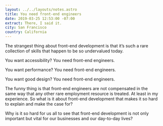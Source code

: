 ```yaml
---
layout: ../../layouts/notes.astro
title: You need front-end engineers
date: 2019-03-25 12:53:00 -07:00
extract: There, I said it.
city: San Francisco
country: California
---
```


The strangest thing about front-end development is that it’s such a rare collection of skills that happen to be so undervalued today.

You want accessibility? You need front-end engineers.

You want performance? You need front-end engineers.

You want good design? You need front-end engineers.

The funny thing is that front-end engineers are not compensated in the same way that any other rare employment resource is treated. At least in my experience. So what is it about front-end development that makes it so hard to explain and make the case for?

Why is it so hard for us all to see that front-end development is not only important but vital for our businesses and our day-to-day lives?
